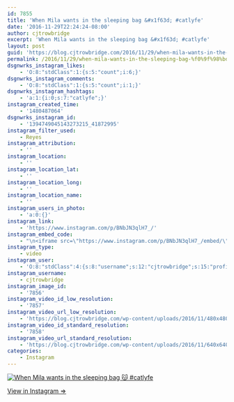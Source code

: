 ```yaml
---
id: 7855
title: 'When Mila wants in the sleeping bag &#x1f63d; #catlyfe'
date: '2016-11-29T22:24:24-08:00'
author: cjtrowbridge
excerpt: 'When Mila wants in the sleeping bag &#x1f63d; #catlyfe'
layout: post
guid: 'https://blog.cjtrowbridge.com/2016/11/29/when-mila-wants-in-the-sleeping-bag-%f0%9f%98%bd-catlyfe/'
permalink: /2016/11/29/when-mila-wants-in-the-sleeping-bag-%f0%9f%98%bd-catlyfe/
dsgnwrks_instagram_likes:
    - 'O:8:"stdClass":1:{s:5:"count";i:6;}'
dsgnwrks_instagram_comments:
    - 'O:8:"stdClass":1:{s:5:"count";i:1;}'
dsgnwrks_instagram_hashtags:
    - 'a:1:{i:0;s:7:"catlyfe";}'
instagram_created_time:
    - '1480487064'
dsgnwrks_instagram_id:
    - '1394749045143273215_41872995'
instagram_filter_used:
    - Reyes
instagram_attribution:
    - ''
instagram_location:
    - ''
instagram_location_lat:
    - ''
instagram_location_long:
    - ''
instagram_location_name:
    - ''
instagram_users_in_photo:
    - 'a:0:{}'
instagram_link:
    - 'https://www.instagram.com/p/BNbJN3qlH7_/'
instagram_embed_code:
    - "\n<iframe src=\"https://www.instagram.com/p/BNbJN3qlH7_/embed/\" width=\"612\" height=\"710\" frameborder=\"0\" scrolling=\"no\" allowtransparency=\"true\" class=\"insta-image-embed\"></iframe>\n"
instagram_type:
    - video
instagram_user:
    - 'O:8:"stdClass":4:{s:8:"username";s:12:"cjtrowbridge";s:15:"profile_picture";s:96:"https://scontent.cdninstagram.com/t51.2885-19/s150x150/13724650_1188772791164794_142557231_a.jpg";s:2:"id";s:8:"41872995";s:9:"full_name";s:13:"CJ Trowbridge";}'
instagram_username:
    - cjtrowbridge
instagram_image_id:
    - '7856'
instagram_video_id_low_resolution:
    - '7857'
instagram_video_url_low_resolution:
    - 'https://blog.cjtrowbridge.com/wp-content/uploads/2016/11/480x480-video-1480487064.mp4'
instagram_video_id_standard_resolution:
    - '7858'
instagram_video_url_standard_resolution:
    - 'https://blog.cjtrowbridge.com/wp-content/uploads/2016/11/640x640-video-1480487064.mp4'
categories:
    - Instagram
---
```


[![When Mila wants in the sleeping bag 😽 #catlyfe](https://blog.cjtrowbridge.com/wp-content/uploads/2016/11/1480487064-1-1.jpg)](https://www.instagram.com/p/BNbJN3qlH7_/)

[View in Instagram ⇒](https://www.instagram.com/p/BNbJN3qlH7_/)